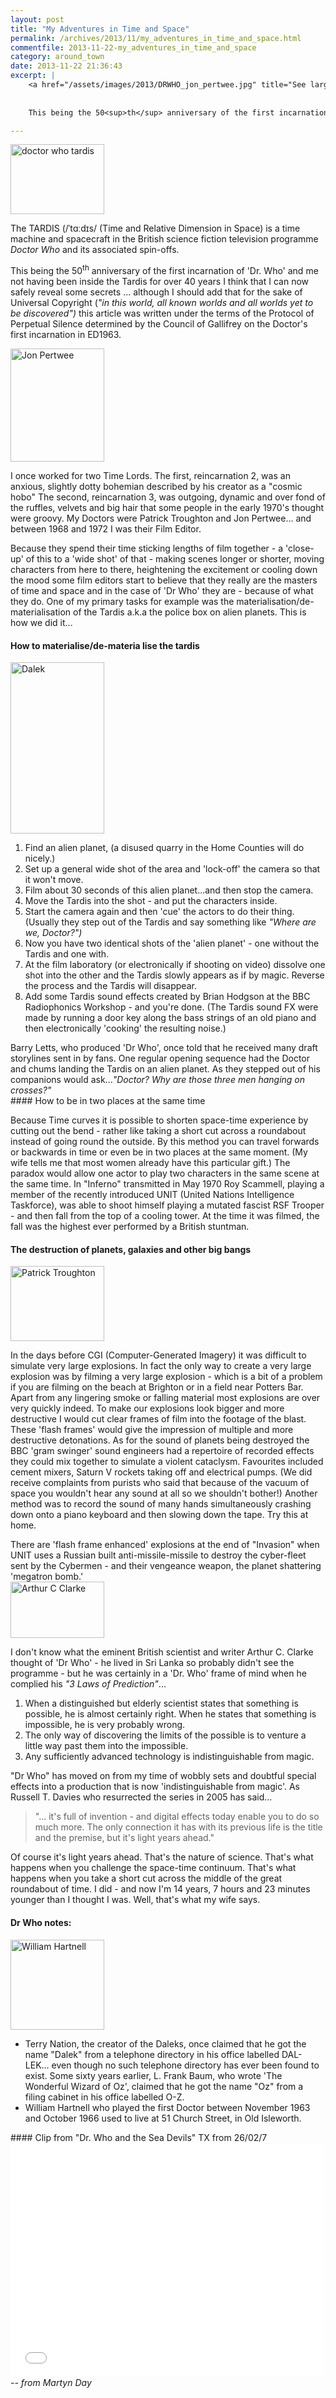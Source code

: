 ```yaml
---
layout: post
title: "My Adventures in Time and Space"
permalink: /archives/2013/11/my_adventures_in_time_and_space.html
commentfile: 2013-11-22-my_adventures_in_time_and_space
category: around_town
date: 2013-11-22 21:36:43
excerpt: |
    <a href="/assets/images/2013/DRWHO_jon_pertwee.jpg" title="See larger version of - Jon Pertwee"><img src="/assets/images/2013/DRWHO_jon_pertwee_thumb.jpg" width="150" height="181" alt="Jon Pertwee" class="photo right" /></a>
    
    
    This being the 50<sup>th</sup> anniversary of the first incarnation of 'Dr. Who' and me not having been inside the Tardis for over 40 years I think that I can now safely reveal some secrets ... although I should add that for the sake of Universal Copyright (<em>"in this world, all known worlds and all worlds yet to be discovered")</em> this article was written under the terms of the Protocol of Perpetual Silence determined by the Council of Gallifrey on the Doctor's first incarnation in ED1963.

---
```


<div markdown="1" class="box">
<a href="/assets/images/2013/DRWHO_doctor_who_tardis.jpg" title="See larger version of - doctor who tardis"><img src="/assets/images/2013/DRWHO_doctor_who_tardis_thumb.jpg" width="150" height="112" alt="doctor who tardis" class="photo left" /></a>

The TARDIS (/ˈtɑːdɪs/ (Time and Relative Dimension in Space) is a time machine and spacecraft in the British science fiction television programme *Doctor Who* and its associated spin-offs.

</div>
This being the 50<sup>th</sup> anniversary of the first incarnation of 'Dr. Who' and me not having been inside the Tardis for over 40 years I think that I can now safely reveal some secrets ... although I should add that for the sake of Universal Copyright (<em>"in this world, all known worlds and all worlds yet to be discovered")</em> this article was written under the terms of the Protocol of Perpetual Silence determined by the Council of Gallifrey on the Doctor's first incarnation in ED1963.

<a href="/assets/images/2013/DRWHO_jon_pertwee.jpg" title="See larger version of - Jon Pertwee"><img src="/assets/images/2013/DRWHO_jon_pertwee_thumb.jpg" width="150" height="181" alt="Jon Pertwee" class="photo right" /></a>

I once worked for two Time Lords. The first, reincarnation 2, was an anxious, slightly dotty bohemian described by his creator as a "cosmic hobo" The second, reincarnation 3, was outgoing, dynamic and over fond of the ruffles, velvets and big hair that some people in the early 1970's thought were groovy. My Doctors were Patrick Troughton and Jon Pertwee... and between 1968 and 1972 I was their Film Editor.

Because they spend their time sticking lengths of film together - a 'close-up' of this to a 'wide shot' of that - making scenes longer or shorter, moving characters from here to there, heightening the excitement or cooling down the mood some film editors start to believe that they really are the masters of time and space and in the case of 'Dr Who' they are - because of what they do. One of my primary tasks for example was the materialisation/de-materialisation of the Tardis a.k.a the police box on alien planets. This is how we did it...

#### How to materialise/de-materia lise the tardis

<a href="/assets/images/2013/DRWHO_dalek.jpg" title="See larger version of - Dalek"><img src="/assets/images/2013/DRWHO_dalek_thumb.jpg" width="150" height="274" alt="Dalek" class=" right" /></a>

1.  Find an alien planet, (a disused quarry in the Home Counties will do nicely.)
2.  Set up a general wide shot of the area and 'lock-off' the camera so that it won't move.
3.  Film about 30 seconds of this alien planet...and then stop the camera.
4.  Move the Tardis into the shot - and put the characters inside.
5.  Start the camera again and then 'cue' the actors to do their thing. (Usually they step out of the Tardis and say something like <em>"Where are we, Doctor?")</em>
6.  Now you have two identical shots of the 'alien planet' - one without the Tardis and one with.
7.  At the film laboratory (or electronically if shooting on video) dissolve one shot into the other and the Tardis slowly appears as if by magic. Reverse the process and the Tardis will disappear.
8.  Add some Tardis sound effects created by Brian Hodgson at the BBC Radiophonics Workshop - and you're done. (The Tardis sound FX were made by running a door key along the bass strings of an old piano and then electronically 'cooking' the resulting noise.)

<div markdown="1" class="box">
Barry Letts, who produced 'Dr Who', once told that he received many draft storylines sent in by fans. One regular opening sequence had the Doctor and chums landing the Tardis on an alien planet. As they stepped out of his companions would ask...<em>"Doctor? Why are those three men hanging on crosses?"</em>

</div>
#### How to be in two places at the same time

Because Time curves it is possible to shorten space-time experience by cutting out the bend - rather like taking a short cut across a roundabout instead of going round the outside. By this method you can travel forwards or backwards in time or even be in two places at the same moment. (My wife tells me that most women already have this particular gift.) The paradox would allow one actor to play two characters in the same scene at the same time. In "Inferno" transmitted in May 1970 Roy Scammell, playing a member of the recently introduced UNIT (United Nations Intelligence Taskforce), was able to shoot himself playing a mutated fascist RSF Trooper - and then fall from the top of a cooling tower. At the time it was filmed, the fall was the highest ever performed by a British stuntman.

#### The destruction of planets, galaxies and other big bangs

<a href="/assets/images/2013/DRWHO_Patrick_Troughton.jpg" title="See larger version of - Patrick Troughton"><img src="/assets/images/2013/DRWHO_Patrick_Troughton_thumb.jpg" width="150" height="120" alt="Patrick Troughton" class="photo right" /></a>

In the days before CGI (Computer-Generated Imagery) it was difficult to simulate very large explosions. In fact the only way to create a very large explosion was by filming a very large explosion - which is a bit of a problem if you are filming on the beach at Brighton or in a field near Potters Bar. Apart from any lingering smoke or falling material most explosions are over very quickly indeed. To make our explosions look bigger and more destructive I would cut clear frames of film into the footage of the blast. These 'flash frames' would give the impression of multiple and more destructive detonations. As for the sound of planets being destroyed the BBC 'gram swinger' sound engineers had a repertoire of recorded effects they could mix together to simulate a violent cataclysm. Favourites included cement mixers, Saturn V rockets taking off and electrical pumps. (We did receive complaints from purists who said that because of the vacuum of space you wouldn't hear any sound at all so we shouldn't bother!) Another method was to record the sound of many hands simultaneously crashing down onto a piano keyboard and then slowing down the tape. Try this at home.

<div markdown="1" class="box">
There are 'flash frame enhanced' explosions at the end of "Invasion" when UNIT uses a Russian built anti-missile-missile to destroy the cyber-fleet sent by the Cybermen - and their vengeance weapon, the planet shattering 'megatron bomb.'

</div>
<a href="/assets/images/2013/DRWHO_Arthur-C-Clarke.jpg" title="See larger version of - Arthur C Clarke"><img src="/assets/images/2013/DRWHO_Arthur-C-Clarke_thumb.jpg" width="150" height="90" alt="Arthur C Clarke" class="photo right" /></a>

I don't know what the eminent British scientist and writer Arthur C. Clarke thought of 'Dr Who' - he lived in Sri Lanka so probably didn't see the programme - but he was certainly in a 'Dr. Who' frame of mind when he complied his <em>"3 Laws of Prediction"</em>...

1.  When a distinguished but elderly scientist states that something is possible, he is almost certainly right. When he states that something is impossible, he is very probably wrong.
2.  The only way of discovering the limits of the possible is to venture a little way past them into the impossible.
3.  Any sufficiently advanced technology is indistinguishable from magic.

"Dr Who" has moved on from my time of wobbly sets and doubtful special effects into a production that is now 'indistinguishable from magic'. As Russell T. Davies who resurrected the series in 2005 has said...

> "... it's full of invention - and digital effects today enable you to do so much more. The only connection it has with its previous life is the title and the premise, but it's light years ahead."

Of course it's light years ahead. That's the nature of science. That's what happens when you challenge the space-time continuum. That's what happens when you take a short cut across the middle of the great roundabout of time. I did - and now I'm 14 years, 7 hours and 23 minutes younger than I thought I was. Well, that's what my wife says.

#### Dr Who notes:

<a href="/assets/images/2013/DRWHO_William_Hartnell.jpg" title="See larger version of - William Hartnell"><img src="/assets/images/2013/DRWHO_William_Hartnell_thumb.jpg" width="150" height="144" alt="William Hartnell" class="photo right" /></a>

-   Terry Nation, the creator of the Daleks, once claimed that he got the name "Dalek" from a telephone directory in his office labelled DAL-LEK... even though no such telephone directory has ever been found to exist. Some sixty years earlier, L. Frank Baum, who wrote 'The Wonderful Wizard of Oz', claimed that he got the name "Oz" from a filing cabinet in his office labelled O-Z.
-   William Hartnell who played the first Doctor between November 1963 and October 1966 used to live at 51 Church Street, in Old Isleworth.

<div markdown="1" class="box">
#### Clip from "Dr. Who and the Sea Devils" TX from 26/02/7

<iframe width="500" height="375" src="//www.youtube-nocookie.com/embed/SN45EH5OCic?rel=0" frameborder="0" allowfullscreen>
</iframe>
</div>
<cite>-- from Martyn Day</cite>
